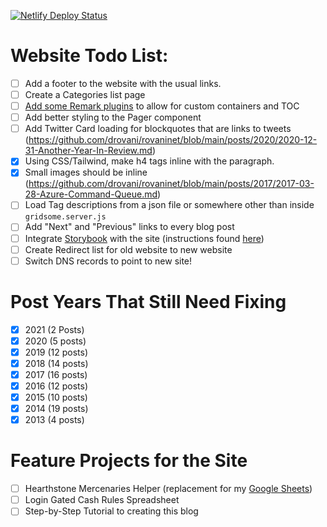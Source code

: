 [![Netlify Deploy Status](https://api.netlify.com/api/v1/badges/aad9cac8-4737-4708-a70f-104749fcd8d7/deploy-status)](https://app.netlify.com/sites/rovaninet/deploys)

# Website Todo List:

- [ ] Add a footer to the website with the usual links.
- [ ] Create a Categories list page
- [ ] [Add some Remark plugins](https://github.com/gridsome/gridsome/issues/61) to allow for custom containers and TOC
- [ ] Add better styling to the Pager component
- [ ] Add Twitter Card loading for blockquotes that are links to tweets (https://github.com/drovani/rovaninet/blob/main/posts/2020/2020-12-31-Another-Year-In-Review.md)
- [x] Using CSS/Tailwind, make h4 tags inline with the paragraph.
- [x] Small images should be inline (https://github.com/drovani/rovaninet/blob/main/posts/2017/2017-03-28-Azure-Command-Queue.md)
- [ ] Load Tag descriptions from a json file or somewhere other than inside `gridsome.server.js`
- [ ] Add "Next" and "Previous" links to every blog post
- [ ] Integrate [Storybook](https://storybook.js.org/) with the site (instructions found [here](https://mannes.tech/gridsome-storybook/))
- [ ] Create Redirect list for old website to new website
- [ ] Switch DNS records to point to new site!

# Post Years That Still Need Fixing

- [x] 2021 (2 Posts)
- [x] 2020 (5 posts)
- [x] 2019 (12 posts)
- [x] 2018 (14 posts)
- [x] 2017 (16 posts)
- [x] 2016 (12 posts)
- [x] 2015 (10 posts)
- [x] 2014 (19 posts)
- [x] 2013 (4 posts)

# Feature Projects for the Site

- [ ] Hearthstone Mercenaries Helper (replacement for my [Google Sheets](https://docs.google.com/spreadsheets/d/19FBZWszfu286zdRNZ43JvUD2bUvxLfrYTLmO1qSJmEM/edit?usp=sharing))
- [ ] Login Gated Cash Rules Spreadsheet
- [ ] Step-by-Step Tutorial to creating this blog
